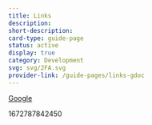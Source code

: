 ```yaml
---
title: Links
description: 
short-description: 
card-type: guide-page
status: active
display: true
category: Development
svg: svg/2FA.svg
provider-link: /guide-pages/links-gdoc
---
```

<div class="content-section">
<div class="section-container" markdown="1">

[Google](https://google.com)
</div>
</div> 1672787842450